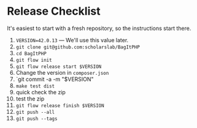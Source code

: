 
# Release Checklist

It's easiest to start with a fresh repository, so the instructions start there.

1. `VERSION=42.0.13` — We'll use this value later.
1. `git clone git@github.com:scholarslab/BagItPHP`
1. `cd BagItPHP`
1. `git flow init`
1. `git flow release start $VERSION`
1. Change the version in `composer.json`
1. `git commit -a -m "$VERSION"
1. `make test dist`
1. quick check the zip
1. test the zip
1. `git flow release finish $VERSION`
1. `git push --all`
1. `git push --tags`


